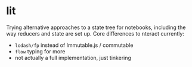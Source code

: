 # lit

Trying alternative approaches to a state tree for notebooks, including the way
reducers and state are set up. Core differences to nteract currently:

* `lodash/fp` instead of Immutable.js / commutable
* `flow` typing for more
* not actually a full implementation, just tinkering
